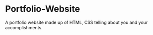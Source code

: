 # Portfolio-Website
A portfolio website made up of HTML, CSS telling about you and your accomplishments.
